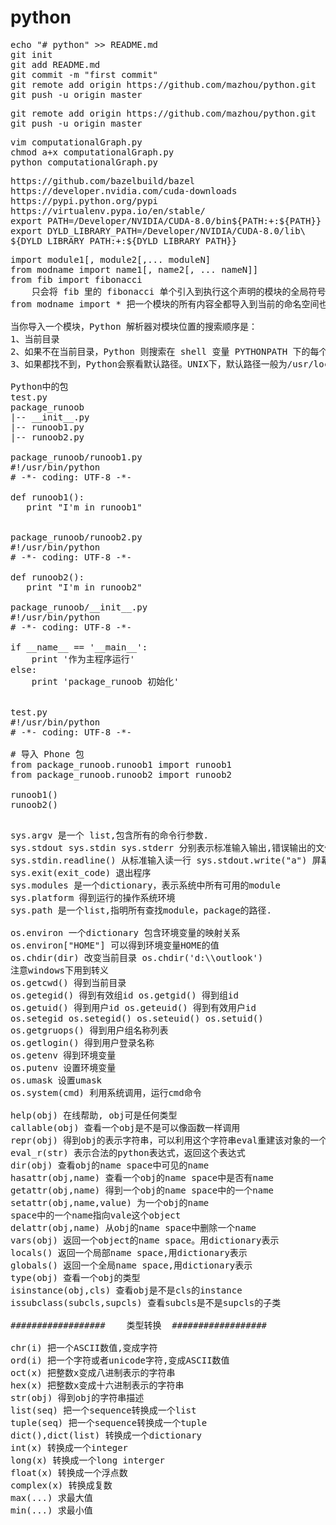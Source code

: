 # python
<pre>
echo "# python" >> README.md
git init
git add README.md
git commit -m "first commit"
git remote add origin https://github.com/mazhou/python.git
git push -u origin master
</pre>

<pre>
git remote add origin https://github.com/mazhou/python.git
git push -u origin master
</pre>


<pre>
vim computationalGraph.py
chmod a+x computationalGraph.py
python computationalGraph.py
</pre>

<pre>
https://github.com/bazelbuild/bazel
https://developer.nvidia.com/cuda-downloads
https://pypi.python.org/pypi
https://virtualenv.pypa.io/en/stable/
export PATH=/Developer/NVIDIA/CUDA-8.0/bin${PATH:+:${PATH}}
export DYLD_LIBRARY_PATH=/Developer/NVIDIA/CUDA-8.0/lib\
${DYLD_LIBRARY_PATH:+:${DYLD_LIBRARY_PATH}}
</pre>

<pre>
import module1[, module2[,... moduleN]
from modname import name1[, name2[, ... nameN]]
from fib import fibonacci
	只会将 fib 里的 fibonacci 单个引入到执行这个声明的模块的全局符号表
from modname import * 把一个模块的所有内容全都导入到当前的命名空间也是可行的,然而这种声明不该被过多地使用。

当你导入一个模块，Python 解析器对模块位置的搜索顺序是：
1、当前目录
2、如果不在当前目录，Python 则搜索在 shell 变量 PYTHONPATH 下的每个目录。
3、如果都找不到，Python会察看默认路径。UNIX下，默认路径一般为/usr/local/lib/python/。

Python中的包
test.py
package_runoob
|-- __init__.py
|-- runoob1.py
|-- runoob2.py

package_runoob/runoob1.py
#!/usr/bin/python
# -*- coding: UTF-8 -*-
 
def runoob1():
   print "I'm in runoob1"


package_runoob/runoob2.py
#!/usr/bin/python
# -*- coding: UTF-8 -*-
 
def runoob2():
   print "I'm in runoob2"

package_runoob/__init__.py
#!/usr/bin/python
# -*- coding: UTF-8 -*-
 
if __name__ == '__main__':
    print '作为主程序运行'
else:
    print 'package_runoob 初始化'


test.py
#!/usr/bin/python
# -*- coding: UTF-8 -*-
 
# 导入 Phone 包
from package_runoob.runoob1 import runoob1
from package_runoob.runoob2 import runoob2
 
runoob1()
runoob2()

</pre>

<pre>
sys.argv 是一个 list,包含所有的命令行参数.    
sys.stdout sys.stdin sys.stderr 分别表示标准输入输出,错误输出的文件对象.    
sys.stdin.readline() 从标准输入读一行 sys.stdout.write("a") 屏幕输出a    
sys.exit(exit_code) 退出程序    
sys.modules 是一个dictionary，表示系统中所有可用的module    
sys.platform 得到运行的操作系统环境    
sys.path 是一个list,指明所有查找module，package的路径.  

os.environ 一个dictionary 包含环境变量的映射关系   
os.environ["HOME"] 可以得到环境变量HOME的值     
os.chdir(dir) 改变当前目录 os.chdir('d:\\outlook')   
注意windows下用到转义     
os.getcwd() 得到当前目录     
os.getegid() 得到有效组id os.getgid() 得到组id     
os.getuid() 得到用户id os.geteuid() 得到有效用户id     
os.setegid os.setegid() os.seteuid() os.setuid()     
os.getgruops() 得到用户组名称列表     
os.getlogin() 得到用户登录名称     
os.getenv 得到环境变量     
os.putenv 设置环境变量     
os.umask 设置umask     
os.system(cmd) 利用系统调用，运行cmd命令   

help(obj) 在线帮助, obj可是任何类型    
callable(obj) 查看一个obj是不是可以像函数一样调用    
repr(obj) 得到obj的表示字符串，可以利用这个字符串eval重建该对象的一个拷贝    
eval_r(str) 表示合法的python表达式，返回这个表达式    
dir(obj) 查看obj的name space中可见的name    
hasattr(obj,name) 查看一个obj的name space中是否有name    
getattr(obj,name) 得到一个obj的name space中的一个name    
setattr(obj,name,value) 为一个obj的name   
space中的一个name指向vale这个object    
delattr(obj,name) 从obj的name space中删除一个name    
vars(obj) 返回一个object的name space。用dictionary表示    
locals() 返回一个局部name space,用dictionary表示    
globals() 返回一个全局name space,用dictionary表示    
type(obj) 查看一个obj的类型    
isinstance(obj,cls) 查看obj是不是cls的instance    
issubclass(subcls,supcls) 查看subcls是不是supcls的子类  

##################    类型转换  ##################

chr(i) 把一个ASCII数值,变成字符    
ord(i) 把一个字符或者unicode字符,变成ASCII数值    
oct(x) 把整数x变成八进制表示的字符串    
hex(x) 把整数x变成十六进制表示的字符串    
str(obj) 得到obj的字符串描述    
list(seq) 把一个sequence转换成一个list    
tuple(seq) 把一个sequence转换成一个tuple    
dict(),dict(list) 转换成一个dictionary    
int(x) 转换成一个integer    
long(x) 转换成一个long interger    
float(x) 转换成一个浮点数    
complex(x) 转换成复数    
max(...) 求最大值    
min(...) 求最小值  
</pre>